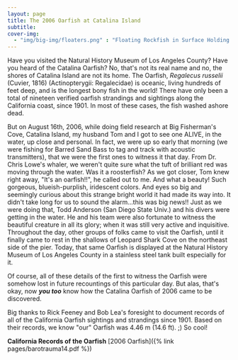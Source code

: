 ```yaml
---
layout: page
title: The 2006 Oarfish at Catalina Island
subtitle: 
cover-img: 
  - "img/big-img/floaters.png" : "Floating Rockfish in Surface Holding Tank"
---
```

Have you visited the Natural History Museum of Los Angeles County? Have you heard of the Catalina Oarfish? No, that's not its real name and no, the shores of Catalina Island are not its home. The Oarfish, _Regalecus russelii_ (Cuvier, 1816) (Actinopterygii: Regalecidae) is oceanic, living hundreds of feet deep, and is the longest bony fish in the world! There have only been a total of nineteen verified oarfish strandings and sightings along the California coast, since 1901. In most of these cases, the fish washed ashore dead. 

But on August 16th, 2006, while doing field research at Big Fisherman's Cove, Catalina Island, my husband Tom and I got to see one ALIVE, in the water, up close and personal. In fact, we were up so early that morning (we were fishing for Barred Sand Bass to tag and track with acoustic transmitters), that we were the first ones to witness it that day. From Dr. Chris Lowe's whaler, we weren't quite sure what the tuft of brilliant red was moving through the water. Was it a roosterfish? As we got closer, Tom knew right away, "It's an oarfish!!", he called out to me. And what a beauty! Such gorgeous, blueish-purplish, iridescent colors. And eyes so big and seemingly curious about this strange bright world it had made its way into. It didn't take long for us to sound the alarm...this was big news!! Just as we were doing that, Todd Anderson (San Diego State Univ.) and his divers were getting in the water. He and his team were also fortunate to witness the beautiful creature in all its glory; when it was still very active and inquisitive. Throughout the day, other groups of folks came to visit the Oarfish, until it finally came to rest in the shallows of Leopard Shark Cove on the northeast side of the pier. Today, that same Oarfish is displayed at the Natural History Museum of Los Angeles County in a stainless steel tank built especially for it. 

Of course, all of these details of the first to witness the Oarfish were somehow lost in future recountings of this particular day. But alas, that's okay, now _**you too**_ know how the Catalina Oarfish of 2006 came to be discovered.

Big thanks to Rick Feeney and Bob Lea's foresight to document records of all of the California Oarfish sightings and strandings since 1901. Based on their records, we know "our" Oarfish was 4.46 m (14.6 ft). ;) So cool!

**California Records of the Oarfish** [2006 Oarfish]({% link pages/barotrauma14.pdf %}) 

